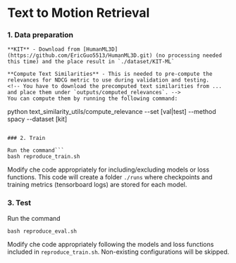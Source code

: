 # Text to Motion Retrieval


### 1. Data preparation

```
**KIT** - Download from [HumanML3D](https://github.com/EricGuo5513/HumanML3D.git) (no processing needed this time) and the place result in `./dataset/KIT-ML`

**Compute Text Similarities** - This is needed to pre-compute the relevances for NDCG metric to use during validation and testing.
<!-- You have to download the precomputed text similarities from ... and place them under `outputs/computed_relevances`. -->
You can compute them by running the following command:
```
python text_similarity_utils/compute_relevance --set [val|test] --method spacy --dataset [kit]
```

### 2. Train

Run the command```
bash reproduce_train.sh
```
Modify che code appropriately for including/excluding models or loss functions.
This code will create a folder `./runs` where checkpoints and training metrics (tensorboard logs) are stored for each model.

### 3. Test

Run the command
```
bash reproduce_eval.sh
```
Modify che code appropriately following the models and loss functions included in `reproduce_train.sh`. Non-existing configurations will be skipped.

